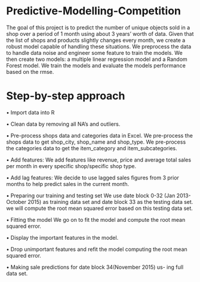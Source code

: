 # Predictive-Modelling-Competition

The goal of this project is to predict the number of unique objects sold in a shop over a period of 1 month using about 3 years’ worth of data. 
Given that the list of shops and products slightly changes every month, we create a robust model capable of handling these situations.
We preprocess the data to handle data noise and engineer some feature to train the models.
We then create two models: a multiple linear regression model and a Random Forest model. 
We train the models and evaluate the models performance based on the rmse.

# Step-by-step approach
• Import data into R

• Clean data by removing all NA’s and outliers.

• Pre-process shops data and categories data in Excel.
  We pre-process the shops data to get shop_city, shop_name and shop_type. We pre-process the categories data to get the item_category and item_subcategories.
  
• Add features:
  We add features like revenue, price and average total sales per month in every specific shop/specific shop type.

• Add lag features:
  We decide to use lagged sales figures from 3 prior months to help predict sales in the current month.
  
• Preparing our training and testing set
  We use date block 0-32 (Jan 2013- October 2015) as training data set and date block 33 as the testing data set. we will compute the root mean squared error based on this testing data set.
  
 • Fitting the model
  We go on to fit the model and compute the root mean squared error.
  
• Display the important features in the model.

• Drop unimportant features and refit the model computing the root mean squared error.

• Making sale predictions for date block 34(November 2015) us- ing full data set.
